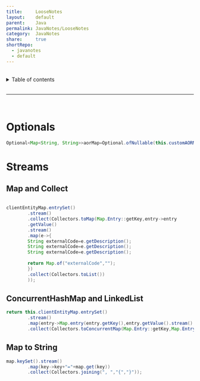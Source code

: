 ```yaml
---  
title:     LooseNotes    
layout:    default    
parent:    Java    
permalink: JavaNotes/LooseNotes    
category:  JavaNotes    
share:     true    
shortRepo:    
  - javanotes    
  - default      
---  
```

    
<br/>    
    
<details markdown="block">          
<summary>          
Table of contents          
</summary>          
{: .text-delta }          
1. TOC          
{:toc}          
</details>          
    
<br/>          
    
***          
    
<br/>          
    
# Optionals    
    
```java    
Optional<Map<String, String>>aorMap=Optional.ofNullable(this.customAORMap);    
```    
    
# Streams    
    
## Map and Collect    
    
```java    
    
clientEntityMap.entrySet()    
        .stream()    
        .collect(Collectors.toMap(Map.Entry::getKey,entry->entry    
        .getValue()    
        .stream()    
        .map(e->{    
        String externalCode=e.getDescription();    
        String externalCode=e.getDescription();    
        String externalCode=e.getDescription();    
    
        return Map.of("externalCode","");    
        })    
        .collect(Collectors.toList())    
        ));    
```    
    
## ConcurrentHashMap and LinkedList    
    
```java    
return this.clientEntityMap.entrySet()    
        .stream()    
        .map(entry->Map.entry(entry.getKey(),entry.getValue().stream().map(ClientEntityDetails::toMap).collect(Collectors.toCollection(LinkedList::new))))    
        .collect(Collectors.toConcurrentMap(Map.Entry::getKey,Map.Entry::getValue,(a,b)->b,ConcurrentHashMap::new));    
```    
    
## Map to String    
    
```java    
map.keySet().stream()    
        .map(key->key+"="+map.get(key))    
        .collect(Collectors.joining(", ","{","}"));    
```